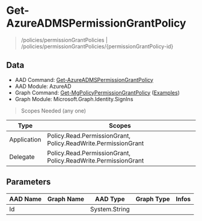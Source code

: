 # Get-AzureADMSPermissionGrantPolicy

> /policies/permissionGrantPolicies | /policies/permissionGrantPolicies/{permissionGrantPolicy-id}

## Data

+ AAD Command: [Get-AzureADMSPermissionGrantPolicy](https://docs.microsoft.com/en-us/powershell/module/AzureAD/Get-AzureADMSPermissionGrantPolicy)
+ AAD Module: AzureAD
+ Graph Command: [Get-MgPolicyPermissionGrantPolicy](https://docs.microsoft.com/en-us/powershell/module/Microsoft.Graph.Identity.SignIns/Get-MgPolicyPermissionGrantPolicy) ([Examples](https://github.com/orgs/msgraph/discussions?discussions_q=Get-MgPolicyPermissionGrantPolicy))
+ Graph Module: Microsoft.Graph.Identity.SignIns

> Scopes Needed (any one)

|Type|Scopes|
|---|---|
|Application|Policy.Read.PermissionGrant, Policy.ReadWrite.PermissionGrant|
|Delegate|Policy.Read.PermissionGrant, Policy.ReadWrite.PermissionGrant|

## Parameters

|AAD Name|Graph Name|AAD Type|Graph Type|Infos|
|---|---|---|---|---|
|Id||System.String|||

